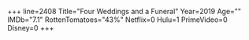 +++
line=2408
Title="Four Weddings and a Funeral"
Year=2019
Age=""
IMDb="7.1"
RottenTomatoes="43%"
Netflix=0
Hulu=1
PrimeVideo=0
Disney=0
+++

